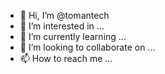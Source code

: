 - 👋 Hi, I’m @tomantech
- 👀 I’m interested in ...
- 🌱 I’m currently learning ...
- 💞️ I’m looking to collaborate on ...
- 📫 How to reach me ...

<!---
tomantech/tomantech is a ✨ special ✨ repository because its `README.md` (this file) appears on your GitHub profile.
You can click the Preview link to take a look at your changes.
--->
